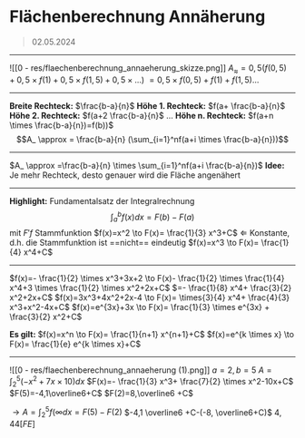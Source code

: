 # Flächenberechnung Annäherung
> 02.05.2024
___

![[0 - res/flaechenberechnung_annaeherung_skizze.png]]
$A_ \approx =0,5(f(0,5)+0,5 \times f(1)+0,5 \times f(1,5)+0,5 \times ...)$
	$=0,5 \times f(0,5)+f(1)+f(1,5)...$
___

**Breite Rechteck:** $\frac{b-a}{n}$
	**Höhe 1. Rechteck:** $f(a+ \frac{b-a}{n}$
	**Höhe 2. Rechteck:** $f(a+2 \frac{b-a}{n}$
	…
**Höhe n. Rechteck:** $f(a+n \times \frac{b-a}{n})=f(b))$
$$A_ \approx = \frac{b-a}{n} (\sum_{i=1}^nf(a+i \times \frac{b-a}{n}))$$
___

$A_ \approx =\frac{b-a}{n} \times \sum_{i=1}^nf(a+i \frac{b-a}{n})$
**Idee:** Je mehr Rechteck, desto genauer wird die Fläche angenähert
___

**Highlight:** Fundamentalsatz der Integralrechnung
$$\int_a^b f(x)dx=F(b)-F(a)$$
mit $F'f$ Stammfunktion
$f(x)=x^2 \to F(x)= \frac{1}{3} x^3+C$ $\Leftarrow$ Konstante, d.h. die Stammfunktion ist ==nicht== eindeutig
$f(x)=x^3 \to F(x)= \frac{1}{4} x^4+C$
___

$f(x)=- \frac{1}{2} \times x^3+3x+2 \to F(x)- \frac{1}{2} \times \frac{1}{4} x^4+3 \times \frac{1}{2} \times x^2+2x+C$
	$=- \frac{1}{8} x^4+ \frac{3}{2} x^2+2x+C$
$f(x)=3x^3+4x^2+2x-4 \to F(x)= \times{3}{4} x^4+ \frac{4}{3} x^3+x^2-4x+C$
$f(x)=e^{3x}+3x \to F(x)= \frac{1}{3} \times e^{3x} + \frac{3}{2} x^2+C$

**Es gilt:**
$f(x)=x^n \to F(x)= \frac{1}{n+1} x^{n+1}+C$
$f(x)=e^{k \times x} \to F(x)= \frac{1}{e} e^{k \times x}+C$
___

![[0 - res/flaechenberechnung_annaeherung (1).png]]
$a=2, b=5$
$A= \int_2^5 (-x^2+7x \times 10)dx$
$F(x)=- \frac{1}{3} x^3+ \frac{7}{2} \times x^2-10x+C$
$F(5)=-4,1\overline6+C$
$F(2)=8,\overline6 +C$

$\to A= \int_2^5 f( \infty dx=F(5)-F(2)$
	$-4,1 \overline6 +C-(-8, \overline6+C)$
	$4,44[FE]$
